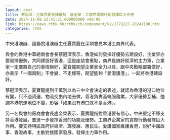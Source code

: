 ```yaml
---
layout: post
title: 蔡冠深：企業界要發揮優勢　盧金榮：工商界實際行動發揮巨大作用
date: 2024-11-08 22:41:31.000000000 +08:00
link: https://news.rthk.hk/rthk/ch/component/k2/1778227-20241108.htm
categories: rthk
---
```


中央港澳辦、國務院港澳辦主任夏寶龍在深圳會見本港工商界代表。

與會的香港中華總商會會長蔡冠深表示，香港如何發揮好優勢去建設好，企業界亦要發揮優勢，共同建設好香港，這是座談會重點，商界是搞好經濟的主力軍，企業家一定要將自己的事情辦好，夏寶龍期望企業家全力以赴，跟中央戰略部署做好，亦表示「一國兩制」不會變、不走樣等，期望能夠「愛港護港」，一起將香港建設好。

蔡冠深表示，夏寶龍提到千萬別以為三中全會決定的表述，就認為香港的港口地位有變，只不過貨運、物流交由內地去做，香港負責高端服務業，大家優勢互補，強調本港航運地位不變，形容「如果沒有港口就不是香港」。

另一名與會的廠商會會長盧金榮表示，夏寶龍指對香港要有信心，中央堅定不移支持香港發展。要進一步發揮香港的功能及優勢。工商界企業家的實際行動發揮巨大作用。要支持特區政府拼經濟、謀發展、惠民生。愛護國家維護香港，説好中國故事、香港故事。主動對接國家發展，發揮主力軍作用。
